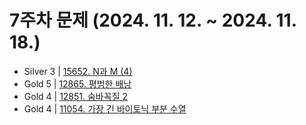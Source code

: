 # 7주차 문제 (2024. 11. 12. ~ 2024. 11. 18.)

- Silver 3 | [15652. N과 M (4)](https://www.acmicpc.net/problem/15652)
- Gold 5 | [12865. 평범한 배낭](https://www.acmicpc.net/problem/12865)
- Gold 4 | [12851. 숨바꼭질 2](https://www.acmicpc.net/problem/12851)
- Gold 4 | [11054. 가장 긴 바이토닉 부분 수열](https://www.acmicpc.net/problem/11054)
